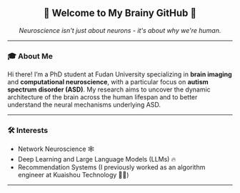 <h2 align="center">🧠 Welcome to My Brainy GitHub 🧩</h1>

<p align="center">
  <em>Neuroscience isn't just about neurons - it's about why we're human.</em>
</p>

---
### 🎓 About Me
Hi there! I’m a PhD student at Fudan University specializing in **brain imaging** and **computational neuroscience**, with a particular focus on **autism spectrum disorder (ASD)**. My research aims to uncover the dynamic architecture of the brain across the human lifespan and to better understand the neural mechanisms underlying ASD.

---

### 🛠️ Interests

- Network Neuroscience 🕸️ 
- Deep Learning and Large Language Models (LLMs) 🔥
- Recommendation Systems (I previously worked as an algorithm engineer at Kuaishou Technology 🧑‍💻)

---

